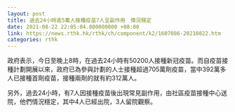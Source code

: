 ```yaml
---
layout: post
title: 過去24小時逾5萬人接種疫苗7人呈副作用　情況穩定
date: 2021-08-22 22:05:04.000000000 +08:00
link: https://news.rthk.hk/rthk/ch/component/k2/1607086-20210822.htm
categories: rthk
---
```


政府表示，今日至晚上8時，在過去24小時有50200人接種新冠疫苗。而自疫苗接種計劃開展以來，政府已為參與計劃的人士接種超過705萬劑疫苗，當中392萬多人已接種首劑疫苗，接種兩劑的就有約312萬人。

另外，過去24小時，有7人因接種疫苗後出現常見副作用，由社區疫苗接種中心送院，他們情況穩定，其中4人已經出院，3人留院觀察。
